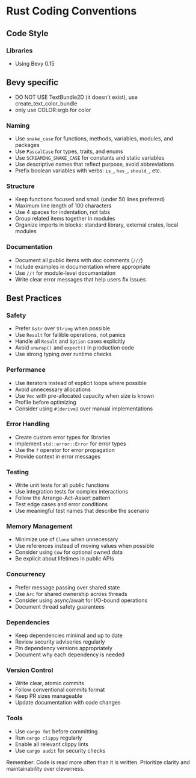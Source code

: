 # Rust Coding Conventions

## Code Style

### Libraries
- Using Bevy 0.15

## Bevy specific
- DO NOT USE TextBundle2D (it doesn't exist), use create_text_color_bundle
- only use COLOR:srgb for color

### Naming
- Use `snake_case` for functions, methods, variables, modules, and packages
- Use `PascalCase` for types, traits, and enums
- Use `SCREAMING_SNAKE_CASE` for constants and static variables
- Use descriptive names that reflect purpose, avoid abbreviations
- Prefix boolean variables with verbs: `is_`, `has_`, `should_`, etc.

### Structure
- Keep functions focused and small (under 50 lines preferred)
- Maximum line length of 100 characters
- Use 4 spaces for indentation, not tabs
- Group related items together in modules
- Organize imports in blocks: standard library, external crates, local modules

### Documentation
- Document all public items with doc comments (`///`)
- Include examples in documentation where appropriate
- Use `//!` for module-level documentation
- Write clear error messages that help users fix issues

## Best Practices

### Safety
- Prefer `&str` over `String` when possible
- Use `Result` for fallible operations, not panics
- Handle all `Result` and `Option` cases explicitly
- Avoid `unwrap()` and `expect()` in production code
- Use strong typing over runtime checks

### Performance
- Use iterators instead of explicit loops where possible
- Avoid unnecessary allocations
- Use `Vec` with pre-allocated capacity when size is known
- Profile before optimizing
- Consider using `#[derive]` over manual implementations

### Error Handling
- Create custom error types for libraries
- Implement `std::error::Error` for error types
- Use the `?` operator for error propagation
- Provide context in error messages

### Testing
- Write unit tests for all public functions
- Use integration tests for complex interactions
- Follow the Arrange-Act-Assert pattern
- Test edge cases and error conditions
- Use meaningful test names that describe the scenario

### Memory Management
- Minimize use of `Clone` when unnecessary
- Use references instead of moving values when possible
- Consider using `Cow` for optional owned data
- Be explicit about lifetimes in public APIs

### Concurrency
- Prefer message passing over shared state
- Use `Arc` for shared ownership across threads
- Consider using async/await for I/O-bound operations
- Document thread safety guarantees

### Dependencies
- Keep dependencies minimal and up to date
- Review security advisories regularly
- Pin dependency versions appropriately
- Document why each dependency is needed

### Version Control
- Write clear, atomic commits
- Follow conventional commits format
- Keep PR sizes manageable
- Update documentation with code changes

### Tools
- Use `cargo fmt` before committing
- Run `cargo clippy` regularly
- Enable all relevant clippy lints
- Use `cargo audit` for security checks

Remember: Code is read more often than it is written. Prioritize clarity and maintainability over cleverness.
